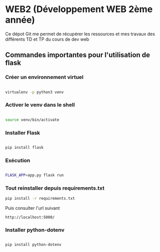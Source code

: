 # WEB2 (Développement WEB 2ème année)

Ce dépot Git me permet de récupérer les ressources et mes travaux des différents TD et TP du cours de dev web 

## Commandes importantes pour l'utilisation de flask

### Créer un environnement virtuel

```bash

virtualenv -p python3 venv

```

### Activer le venv dans le shell
```bash

source venv/bin/activate

```

### Installer Flask

```bash

pip install flask

```

### Exécution

```bash

FLASK_APP=app.py flask run

```


### Tout reinstaller depuis requirements.txt

```bash
pip install -r requirements.txt
```

Puis consulter l'url suivant

```
http://localhost:5000/

```

### Installer python-dotenv

```bash

pip install python-dotenv

```

